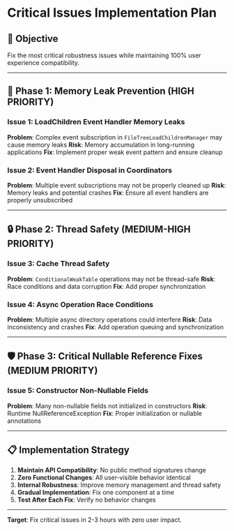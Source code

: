 # Critical Issues Implementation Plan

## 🎯 **Objective**
Fix the most critical robustness issues while maintaining 100% user experience compatibility.

---

## 🚨 **Phase 1: Memory Leak Prevention (HIGH PRIORITY)**

### **Issue 1: LoadChildren Event Handler Memory Leaks**
**Problem**: Complex event subscription in `FileTreeLoadChildrenManager` may cause memory leaks
**Risk**: Memory accumulation in long-running applications
**Fix**: Implement proper weak event pattern and ensure cleanup

### **Issue 2: Event Handler Disposal in Coordinators**
**Problem**: Multiple event subscriptions may not be properly cleaned up
**Risk**: Memory leaks and potential crashes
**Fix**: Ensure all event handlers are properly unsubscribed

---

## 🔒 **Phase 2: Thread Safety (MEDIUM-HIGH PRIORITY)**

### **Issue 3: Cache Thread Safety**
**Problem**: `ConditionalWeakTable` operations may not be thread-safe
**Risk**: Race conditions and data corruption
**Fix**: Add proper synchronization

### **Issue 4: Async Operation Race Conditions**
**Problem**: Multiple async directory operations could interfere
**Risk**: Data inconsistency and crashes
**Fix**: Add operation queuing and synchronization

---

## 🛡️ **Phase 3: Critical Nullable Reference Fixes (MEDIUM PRIORITY)**

### **Issue 5: Constructor Non-Nullable Fields**
**Problem**: Many non-nullable fields not initialized in constructors
**Risk**: Runtime NullReferenceException
**Fix**: Proper initialization or nullable annotations

---

## 📋 **Implementation Strategy**

1. **Maintain API Compatibility**: No public method signatures change
2. **Zero Functional Changes**: All user-visible behavior identical
3. **Internal Robustness**: Improve memory management and thread safety
4. **Gradual Implementation**: Fix one component at a time
5. **Test After Each Fix**: Verify no behavior changes

---

**Target**: Fix critical issues in 2-3 hours with zero user impact. 